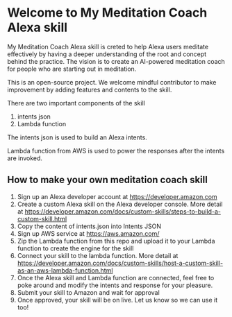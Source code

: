 # Welcome to My Meditation Coach Alexa skill

My Meditation Coach Alexa skill is creted to help Alexa users meditate effectively by having a deeper understanding of the root and concept behind the practice. The vision is to create an AI-powered meditation coach for people who are starting out in meditation.

This is an open-source project. We welcome mindful contributor to make improvement by adding features and contents to the skill.

There are two important components of the skill

1) intents json
2) Lambda function

The intents json is used to build an Alexa intents.

Lambda function from AWS is used to power the responses after the intents are invoked.

## How to make your own meditation coach skill

1. Sign up an Alexa developer account at https://developer.amazon.com
2. Create a custom Alexa skill on the Alexa developer console. More detail at https://developer.amazon.com/docs/custom-skills/steps-to-build-a-custom-skill.html
3. Copy the content of intents.json into Intents JSON 
4. Sign up AWS service at https://aws.amazon.com/
5. Zip the Lambda function from this repo and upload it to your Lambda function to create the engine for the skill
6. Connect your skill to the lambda function. More detail at https://developer.amazon.com/docs/custom-skills/host-a-custom-skill-as-an-aws-lambda-function.html
7. Once the Alexa skill and Lambda function are connected, feel free to poke around and modify the intents and response for your pleasure.
8. Submit your skill to Amazon and wait for approval
9. Once approved, your skill will be on live. Let us know so we can use it too!
